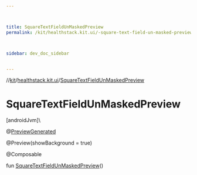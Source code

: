 ```yaml
---



title: SquareTextFieldUnMaskedPreview
permalink: /kit/healthstack.kit.ui/-square-text-field-un-masked-preview.html



sidebar: dev_doc_sidebar


---
```




//[kit](/kit.html)/[healthstack.kit.ui](index.html)/[SquareTextFieldUnMaskedPreview](-square-text-field-un-masked-preview.html)



# SquareTextFieldUnMaskedPreview



[androidJvm]\




@[PreviewGenerated](../healthstack.kit.annotation/-preview-generated/index.html)



@Preview(showBackground = true)



@Composable



fun [SquareTextFieldUnMaskedPreview](-square-text-field-un-masked-preview.html)()






